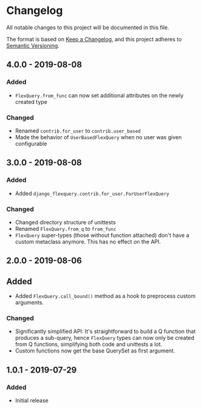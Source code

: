 # Changelog

All notable changes to this project will be documented in this file.

The format is based on [Keep a Changelog](https://keepachangelog.com/en/1.0.0/),
and this project adheres to [Semantic Versioning](https://semver.org/spec/v2.0.0.html).


## 4.0.0 - 2019-08-08
### Added
* `FlexQuery.from_func` can now set additional attributes on the newly created type
### Changed
* Renamed `contrib.for_user` to `contrib.user_based`
* Made the behavior of `UserBasedFlexQuery` when no user was given configurable


## 3.0.0 - 2019-08-08
### Added
* Added `django_flexquery.contrib.for_user.ForUserFlexQuery`
### Changed
* Changed directory structure of unittests
* Renamed ``FlexQuery.from_q`` to ``from_func``
* ``FlexQuery`` super-types (those without function attached) don't have a custom
  metaclass anymore. This has no effect on the API.


## 2.0.0 - 2019-08-06
## Added
* Added `FlexQuery.call_bound()` method as a hook to preprocess custom arguments.
### Changed
* Significantly simplified API:
  It's straightforward to build a Q function that produces a sub-query, hence
  `FlexQuery` types can now only be created from Q functions, simplifying both code
  and unittests a lot.
* Custom functions now get the base QuerySet as first argument.


## 1.0.1 - 2019-07-29
### Added
* Initial release
